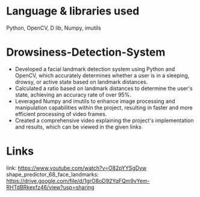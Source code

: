 # Language & libraries used
Python, OpenCV, D lib, Numpy, imutils
# Drowsiness-Detection-System
- Developed a facial landmark detection system using Python and OpenCV, which accurately determines
whether a user is in a sleeping, drowsy, or active state based on landmark distances.
- Calculated a ratio based on landmark distances to determine the user's state, achieving an accuracy rate
of over 95%.
- Leveraged Numpy and imutils to enhance image processing and manipulation capabilities within the
project, resulting in faster and more efficient processing of video frames.
- Created a comprehensive video explaining the project's implementation and results, which can be
viewed in the given links
# Links
link: https://www.youtube.com/watch?v=O82pYYSgDvw
shape_predictor_68_face_landmarks: https://drive.google.com/file/d/1grO8oD92YqFQm9vYem-RHTdBRkexfz46/view?usp=sharing
